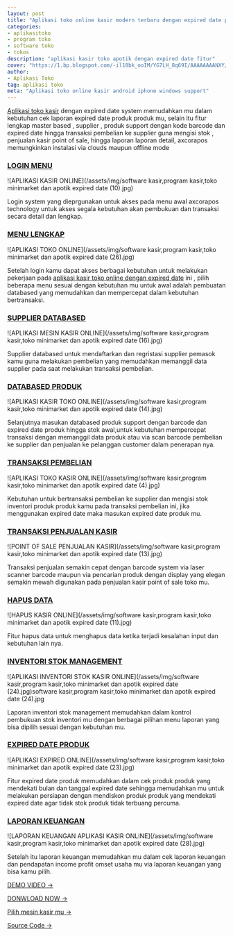 ```yaml
---
layout: post
title: "Aplikasi toko online kasir modern terbaru dengan expired date produk"
categories: 
- aplikasitoko
- program toko
- software toko
- tokos
description: "aplikasi kasir toko apotik dengan expired date fitur"
cover: "https://1.bp.blogspot.com/-il18bk_ooIM/YG7LH_8q69I/AAAAAAAANXY/M_DP7L4_YHUzLLH-znTjO2n_SeX80j2TACLcBGAsYHQ/s1366/axcorapos%2Baplikasi%2Bkasir%2Btoko%2Bonline.jpg"
author:
- Aplikasi Toko
tag: aplikasi toko
meta: "Aplikasi toko online kasir android iphone windows support"
---
```

[Aplikasi toko kasir](/aplikasitoko/2020/03/29/axc.html) dengan expired date system memudahkan mu dalam kebutuhan cek laporan expired date produk produk mu, selain itu fitur lengkap master based , supplier , produk support dengan kode barcode dan expired date hingga transaksi pembelian ke supplier guna mengisi stok , penjualan kasir point of sale, hingga laporan laporan detail, axcorapos memungkinkan instalasi via clouds maupun offline mode



### **[LOGIN MENU](/aplikasitoko/2020/03/29/axc.html)**

![APLIKASI KASIR ONLINE](/assets/img/software kasir,program kasir,toko minimarket dan apotik expired date (10).jpg)

Login system yang dieprgunakan untuk akses pada menu awal axcorapos technology untuk akses segala kebutuhan akan pembukuan dan transaksi secara detail dan lengkap.



### **[MENU LENGKAP](/aplikasitoko/2020/03/29/axc.html)**

![APLIKASI TOKO ONLINE](/assets/img/software kasir,program kasir,toko minimarket dan apotik expired date (26).jpg)

Setelah login kamu dapat akses berbagai kebutuhan untuk melakukan pekerjaan pada [aplikasi kasir toko online dengan expired date](/aplikasitoko/2020/03/29/axc.html) ini , pilih beberapa menu sesuai dengan kebutuhan mu untuk awal adalah pembuatan databased yang memudahkan dan mempercepat dalam kebutuhan bertransaksi.




### **[SUPPLIER DATABASED](/aplikasitoko/2020/03/29/axc.html)**

![APLIKASI MESIN KASIR ONLINE](/assets/img/software kasir,program kasir,toko minimarket dan apotik expired date (16).jpg)

Supplier databased untuk mendaftarkan dan regristasi supplier pemasok kamu guna melakukan pembelian yang memudahkan memanggil data supplier pada saat melakukan transaksi pembelian.




### **[DATABASED PRODUK](/aplikasitoko/2020/03/29/axc.html)**

![APLIKASI KASIR TOKO ONLINE](/assets/img/software kasir,program kasir,toko minimarket dan apotik expired date (14).jpg)

Selanjutnya masukan databased produk support dengan barcode dan expired date produk hingga stok awal,untuk kebutuhan mempercepat transaksi dengan memanggil data produk atau via scan barcode pembelian ke supplier dan penjualan ke pelanggan customer dalam penerapan nya.




### **[TRANSAKSI PEMBELIAN](/aplikasitoko/2020/03/29/axc.html)**

![APLIKASI TOKO KASIR ONLINE](/assets/img/software kasir,program kasir,toko minimarket dan apotik expired date (4).jpg)

Kebutuhan untuk bertransaksi pembelian ke supplier dan mengisi stok inventori produk produk kamu pada transaksi pembelian ini, jika menggunakan expired date maka masukan expired date produk mu.




### **[TRANSAKSI PENJUALAN KASIR](/aplikasitoko/2020/03/29/axc.html)**

![POINT OF SALE PENJUALAN KASIR](/assets/img/software kasir,program kasir,toko minimarket dan apotik expired date (13).jpg)

Transaksi penjualan semakin cepat dengan barcode system via laser scanner barcode maupun via pencarian produk dengan display yang elegan semakin mewah digunakan pada penjualan kasir point of sale toko mu.



### **[HAPUS DATA](/aplikasitoko/2020/03/29/axc.html)**

![HAPUS KASIR ONLINE](/assets/img/software kasir,program kasir,toko minimarket dan apotik expired date (11).jpg)

Fitur hapus data untuk menghapus data ketika terjadi kesalahan input dan kebutuhan lain nya.




### **[INVENTORI STOK MANAGEMENT](/aplikasitoko/2020/03/29/axc.html)**

![APLIKASI INVENTORI STOK KASIR ONLINE](/assets/img/software kasir,program kasir,toko minimarket dan apotik expired date (24).jpg)software kasir,program kasir,toko minimarket dan apotik expired date (24).jpg

Laporan inventori stok management memudahkan dalam kontrol pembukuan stok inventori mu dengan berbagai pilihan menu laporan yang bisa dipilih sesuai dengan kebutuhan mu.




### **[EXPIRED DATE PRODUK](/aplikasitoko/2020/03/29/axc.html)**

![APLIKASI EXPIRED ONLINE](/assets/img/software kasir,program kasir,toko minimarket dan apotik expired date (23).jpg)

Fitur expired date produk memudahkan dalam cek produk produk yang mendekati bulan dan tanggal expired date sehingga memudahkan mu untuk melakukan persiapan dengan mendiskon produk produk yang mendekati expired date agar tidak stok produk tidak terbuang percuma.




### **[LAPORAN KEUANGAN](/aplikasitoko/2020/03/29/axc.html)**

![LAPORAN KEUANGAN APLIKASI KASIR ONLINE](/assets/img/software kasir,program kasir,toko minimarket dan apotik expired date (28).jpg)

Setelah itu laporan keuangan memudahkan mu dalam cek laporan keuangan dan pendapatan income profit omset usaha mu via laporan keuangan yang bisa kamu pilih.






[DEMO VIDEO →](https://mesinkasir.github.io/aplikasi/menu-axcorapos.html)


[DONWLOAD NOW →](https://mesinkasir.github.io/e-catalog/AXCORAPOS.pdf)


[Pilih mesin kasir mu →](/hardware)


[Source Code →](https://mesinkasir.github.io/posapp/)
